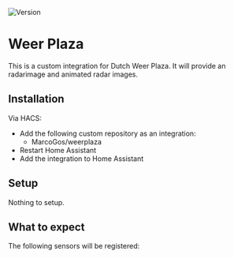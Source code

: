 ![Version](https://img.shields.io/github/v/release/MarcoGos/weerplaza?include_prereleases)

# Weer Plaza

This is a custom integration for Dutch Weer Plaza. It will provide an radarimage and animated radar images.

## Installation

Via HACS:

- Add the following custom repository as an integration:
    - MarcoGos/weerplaza
- Restart Home Assistant
- Add the integration to Home Assistant

## Setup

Nothing to setup.

## What to expect

The following sensors will be registered:
